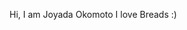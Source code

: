 Hi, I am Joyada Okomoto
I love Breads :)
<!---
SembakoStealer/SembakoStealer is a ✨ special ✨ repository because its `README.md` (this file) appears on your GitHub profile.
You can click the Preview link to take a look at your changes.
--->
